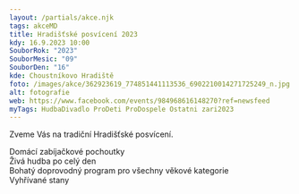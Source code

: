 ```yaml
---
layout: /partials/akce.njk
tags: akceMD
title: Hradišťské posvícení 2023
kdy: 16.9.2023 10:00
SouborRok: "2023"
SouborMesic: "09"
SouborDen: "16"
kde: Choustníkovo Hradiště
foto: /images/akce/362923619_774851441113536_6902210014271725249_n.jpg
alt: fotografie
web: https://www.facebook.com/events/984968616148270?ref=newsfeed
myTags: HudbaDivadlo ProDeti ProDospele Ostatni zari2023
---
```

<!--StartFragment-->

Zveme Vás na tradiční Hradišťské posvícení.

Domácí zabíjačkové pochoutky\
Živá hudba po celý den\
Bohatý doprovodný program pro všechny věkové kategorie\
Vyhřívané stany

<!--EndFragment-->